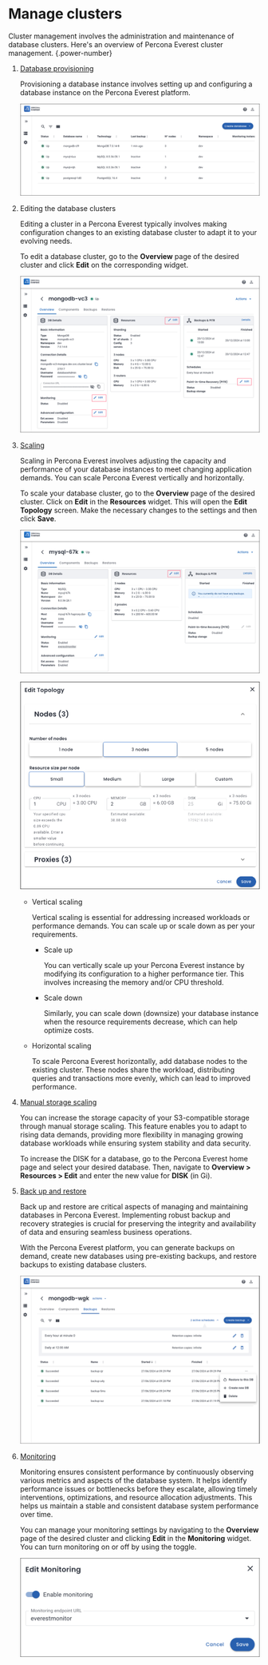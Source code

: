 # Manage clusters

Cluster management involves the administration and maintenance of database clusters. Here's an overview of Percona Everest cluster management.
{.power-number}

1. [Database provisioning](../use/db_provision.md)
    
    Provisioning a database instance involves setting up and configuring a database instance on the Percona Everest platform. 

    ![!image](../images/database_view.png)


2. Editing the database clusters

    Editing a cluster in a Percona Everest typically involves making configuration changes to an existing database cluster to adapt it to your evolving needs.

    To edit a database cluster, go to the **Overview** page of the desired cluster and click **Edit** on the corresponding widget.

    ![!image](../images/remove_edit_db_wizard.png)
    

3. [Scaling](../use/scaling.md)

    Scaling in Percona Everest involves adjusting the capacity and performance of your database instances to meet changing application demands. You can scale Percona Everest vertically and horizontally.

    To scale your database cluster, go to the **Overview** page of the desired cluster. Click on **Edit** in the **Resources** widget. This will open the **Edit Topology** screen. Make the necessary changes to the settings and then click **Save**.
    
    ![!image](../images/everest_db_scaling.png)

    
    ![!image](../images/edit_resources_toplogy.png)



    * Vertical scaling
            
        Vertical scaling is essential for addressing increased workloads or performance demands. You can scale up or scale down as per your requirements. 
        
        * Scale up

            You can vertically scale up your Percona Everest instance by modifying its configuration to a higher performance tier. This involves increasing the memory and/or CPU threshold.

        * Scale down               
        
            Similarly, you can scale down (downsize) your database instance when the resource requirements decrease, which can help optimize costs.

    * Horizontal scaling

        To scale Percona Everest horizontally, add database nodes to the existing cluster. These nodes share the workload, distributing queries and transactions more evenly, which can lead to improved performance.

4. [Manual storage scaling](../use/manual_storage_scaling.md)

    You can increase the storage capacity of your S3-compatible storage through manual storage scaling. This feature enables you to adapt to rising data demands, providing more flexibility in managing growing database workloads while ensuring system stability and data security.

    To increase the DISK for a database, go to the Percona Everest home page and select your desired database. Then, navigate to **Overview > Resources > Edit** and enter the new value for **DISK** (in Gi).

5. [Back up and restore](../use/AboutBackups.md)

    Back up and restore are critical aspects of managing and maintaining databases in Percona Everest. Implementing robust backup and recovery strategies is crucial for preserving the integrity and availability of data and ensuring seamless business operations.

    With the Percona Everest platform, you can generate backups on demand, create new databases using pre-existing backups, and restore backups to existing database clusters.

    
    ![!image](../images/database_backups.png)

6. [Monitoring](../use/monitor_endpoints.md)

    Monitoring ensures consistent performance by continuously observing various metrics and aspects of the database system. It helps identify performance issues or bottlenecks before they escalate, allowing timely interventions, optimizations, and resource allocation adjustments. This helps us maintain a stable and consistent database system performance over time.

    You can manage your monitoring settings by navigating to the **Overview** page of the desired cluster and clicking **Edit** in the **Monitoring** widget. You can turn monitoring on or off by using the toggle.

    ![!image](../images/everest_disable_endpoint.png)
